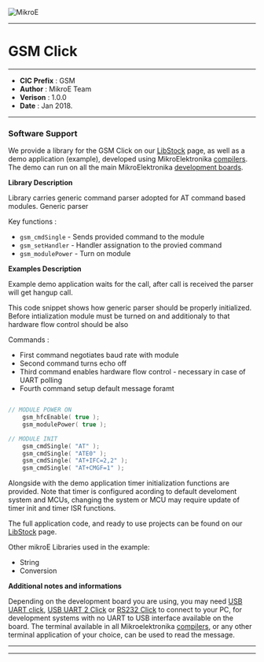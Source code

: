 ![MikroE](http://www.mikroe.com/img/designs/beta/logo_small.png)

---

# GSM Click

---

- **CIC Prefix**  : GSM
- **Author**      : MikroE Team
- **Verison**     : 1.0.0
- **Date**        : Jan 2018.

---

### Software Support

We provide a library for the GSM Click on our [LibStock](${LIBSTOCK_LINK}) 
page, as well as a demo application (example), developed using MikroElektronika 
[compilers](http://shop.mikroe.com/compilers). The demo can run on all the main 
MikroElektronika [development boards](http://shop.mikroe.com/development-boards).

**Library Description**

Library carries generic command parser adopted for AT command based modules. 
Generic parser 

Key functions :

- ``` gsm_cmdSingle ``` - Sends provided command to the module
- ``` gsm_setHandler ``` - Handler assignation to the provied command
- ``` gsm_modulePower ``` - Turn on module

**Examples Description**

Example demo application waits for the call, after call is received the parser will 
get hangup call.

This code snippet shows how generic parser should be properly initialized. 
Before intialization module must be turned on and additionaly to that hardware 
flow control should be also 

Commands :
- First command negotiates baud rate with module
- Second command turns echo off 
- Third command enables hardware flow control - necessary in case of UART polling
- Fourth command setup default message foramt

```.c

// MODULE POWER ON
    gsm_hfcEnable( true );
    gsm_modulePower( true );

// MODULE INIT
    gsm_cmdSingle( "AT" );
    gsm_cmdSingle( "ATE0" );
    gsm_cmdSingle( "AT+IFC=2,2" );
    gsm_cmdSingle( "AT+CMGF=1" );

```

Alongside with the demo application timer initialization functions are provided.
Note that timer is configured acording to default develoment system and 
MCUs, changing the system or MCU may require update of timer init and timer ISR 
functions.

The full application code, and ready to use projects can be found on our 
[LibStock](${LIBSTOCK_LINK}) page.

Other mikroE Libraries used in the example:

- String
- Conversion

**Additional notes and informations**

Depending on the development board you are using, you may need 
[USB UART click](http://shop.mikroe.com/usb-uart-click), 
[USB UART 2 Click](http://shop.mikroe.com/usb-uart-2-click) or 
[RS232 Click](http://shop.mikroe.com/rs232-click) to connect to your PC, for 
development systems with no UART to USB interface available on the board. The 
terminal available in all Mikroelektronika 
[compilers](http://shop.mikroe.com/compilers), or any other terminal application 
of your choice, can be used to read the message.

---
---
